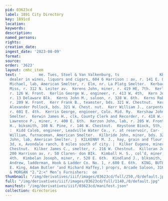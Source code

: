 ```yaml
---
pid: 03623cd
label: 1891 City Directory
key: 1891cd
location: 
keywords: 
description: 
named_persons: 
rights: 
creation_date: 
ingest_date: '2023-08-09'
format: 
source: 
order: '3623'
layout: cmhc_item
text: '        me. Tues, Stoel & Van Valkenburg, ts                  KEPPLER E., wholesale
  dealer in wines, liquors and cigars, 604 6 Harrison : av, r. 141 E. 8th. .  Kerastas
  Michael, lab, American Smelter, r. Elm, nr. La Platg Smelter.  Kerbach Clara M.
  Miss, r. 312 N. Leiter av.  Kerens John, miner, r. 419 HE, 7th.  Kerley Hannah Mrs.,
  r. 126 W. Front.  Kerlin George W., engineer, r. 413 W, 4th,  Kern John, musician,
  r. 13 Delaware Blk.  Kerns John M., saloon, r. 328 W. 6th.  Kerns Robert E., bartender,
  r. 209 W. Front.  Kerr Frank B., teamster, bds. 321 W. Chestnut.  Kerr Robert, teamater,
  Alexander Pollock, bds. 321 W. Chest. nut.  Kerr William J., carpenter, W. W. Coble,
  r. 601 E. 4th.  Kerrin George, engineer, Colo. Mid. Ry.  Kershaw John, lab, American
  Smelter.  Kerwin James H., clk, County Clerk and Recorder, r. 418 W.-¥  im. ,  Kerwin
  Lawrence P., miner, r. 400 E. 6th.  Kerzon John, lab, r. 205 W. Front.  Keyes Charles
  H., biksmith, 108 N. Pine, r. 146 W. Chestnut.  Keystone Biock, 5th, sw. cor. Poplar.
  :  Kidd Caleb, engineer, Leadville Water Co., r. at reservoir, Car- ] bonate Hill.  Kier
  William, furnaceman, American Smelter.  Kilbride John, miner, bds. 320 E. 5th.  Kileoyne
  John, lab, American Smelter. j  KILKENNY M. J., hay, grain and flour, 223-225 W.
  3d, x, Avondale ranch, 8 miles south of city. |  Kilker Eugene, miner, r.:216 W.
  Chestnut.  Kilker James C., smelter, r. 216 W. Chestnut.  Killoran Joseph M., saloon,
  200 Harrison av, r. 50 Claren- don BIk.  Kimball H. S., col’d, miner, r. 126 W.
  4th.  Kimbelan Joseph, miner, r. 520 E. 6th.  Kindland J., blksmith, Sixth St. Mine.  King
  Andrew, ladderman, Hook & Ladder Co. No. 1, r.600 E. 6th.  KING, BUTLER & CO., (J.
  E. King, Adam Butler ‘and Richard Haffey,) proprs, Arcade Saloon, 316 Harrison av.  BROWN
  & MORGAN °2."2:<" Men’s Furnishers:  oe    '
thumbnail: "/img/derivatives/iiif/images/03623cd/full/250,/0/default.jpg"
full: "/img/derivatives/iiif/images/03623cd/full/1140,/0/default.jpg"
manifest: "/img/derivatives/iiif/03623cd/manifest.json"
collection: directories
---
```

